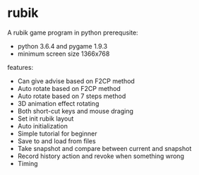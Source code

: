 # rubik
A rubik game program in python 
prerequsite:
- python 3.6.4 and pygame 1.9.3
- minimum screen size 1366x768

features:
- Can give advise based on F2CP method
- Auto rotate based on F2CP method
- Auto rotate based on 7 steps method
- 3D animation effect rotating
- Both short-cut keys and mouse draging 
- Set init rubik layout
- Auto initialization
- Simple tutorial for beginner
- Save to and load from files
- Take snapshot and compare between current and snapshot 
- Record history action and revoke when something wrong
- Timing

